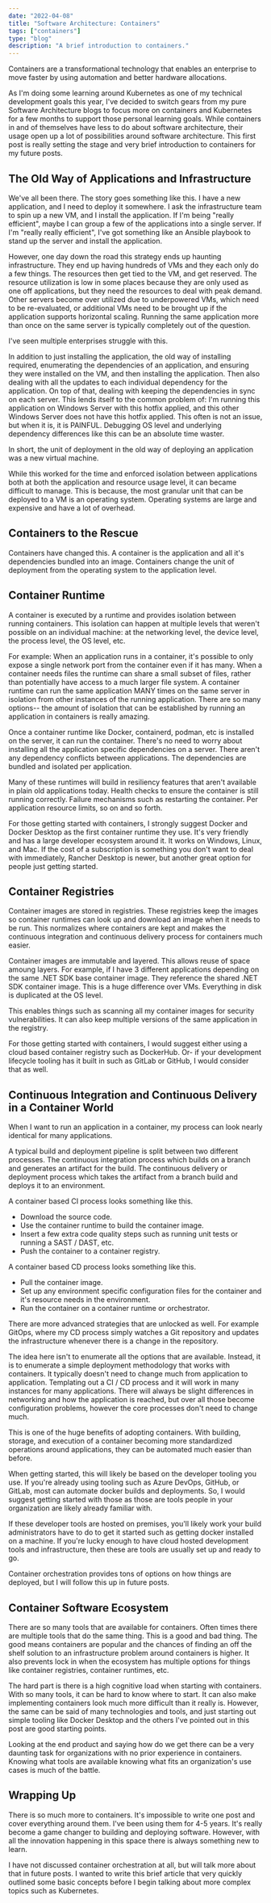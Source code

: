 ```yaml
---
date: "2022-04-08"
title: "Software Architecture: Containers"
tags: ["containers"]
type: "blog"
description: "A brief introduction to containers."
---
```


Containers are a transformational technology that enables an enterprise to move faster by using automation and better hardware allocations.

As I'm doing some learning around Kubernetes as one of my technical development goals this year, I've decided to switch gears from my pure Software Architecture blogs to focus more on containers and Kubernetes for a few months to support those personal learning goals.
While containers in and of themselves have less to do about software architecture, their usage open up a lot of possibilities around software architecture.
This first post is really setting the stage and very brief introduction to containers for my future posts. 

## The Old Way of Applications and Infrastructure

We've all been there.
The story goes something like this.
I have a new application, and I need to deploy it somewhere.
I ask the infrastructure team to spin up a new VM, and I install the application.
If I'm being "really efficient", maybe I can group a few of the applications into a single server.
If I'm "really really efficient", I've got something like an Ansible playbook to stand up the server and install the application.

However, one day down the road this strategy ends up haunting infrastructure.
They end up having hundreds of VMs and they each only do a few things.
The resources then get tied to the VM, and get reserved.
The resource utilization is low in some places because they are only used as one off applications, but they need the resources to deal with peak demand.
Other servers become over utilized due to underpowered VMs, which need to be re-evaluated, or additional VMs need to be brought up if the application supports horizontal scaling.
Running the same application more than once on the same server is typically completely out of the question.

I've seen multiple enterprises struggle with this.

In addition to just installing the application, the old way of installing required, enumerating the dependencies of an application, and ensuring they were installed on the VM, and then installing the application.
Then also dealing with all the updates to each individual dependency for the application.
On top of that, dealing with keeping the dependencies in sync on each server.
This lends itself to the common problem of: I'm running this application on Windows Server with this hotfix applied, and this other Windows Server does not have this hotfix applied.
This often is not an issue, but when it is, it is PAINFUL.
Debugging OS level and underlying dependency differences like this can be an absolute time waster.

In short, the unit of deployment in the old way of deploying an application was a new virtual machine.

While this worked for the time and enforced isolation between applications both at both the application and resource usage level, it can became difficult to manage.
This is because, the most granular unit that can be deployed to a VM is an operating system.
Operating systems are large and expensive and have a lot of overhead.

## Containers to the Rescue

Containers have changed this.
A container is the application and all it's dependencies bundled into an image.
Containers change the unit of deployment from the operating system to the application level.

## Container Runtime

A container is executed by a runtime and provides isolation between running containers.
This isolation can happen at multiple levels that weren't possible on an individual machine: at the networking level, the device level, the process level, the OS level, etc.

For example:
When an application runs in a container, it's possible to only expose a single network port from the container even if it has many.
When a container needs files the runtime can share a small subset of files, rather than potentially have access to a much larger file system.
A container runtime can run the same application MANY times on the same server in isolation from other instances of the running application.
There are so many options-- the amount of isolation that can be established by running an application in containers is really amazing. 

Once a container runtime like Docker, containerd, podman, etc is installed on the server, it can run the container.
There's no need to worry about installing all the application specific dependencies on a server.
There aren't any dependency conflicts between applications.
The dependencies are bundled and isolated per application. 

Many of these runtimes will build in resiliency features that aren't available in plain old applications today.
Health checks to ensure the container is still running correctly.
Failure mechanisms such as restarting the container.
Per application resource limits, so on and so forth.

For those getting started with containers, I strongly suggest Docker and Docker Desktop as the first container runtime they use.
It's very friendly and has a large developer ecosystem around it.
It works on Windows, Linux, and Mac.
If the cost of a subscription is something you don't want to deal with immediately, Rancher Desktop is newer, but another great option for people just getting started.

## Container Registries

Container images are stored in registries.
These registries keep the images so container runtimes can look up and download an image when it needs to be run.
This normalizes where containers are kept and makes the continuous integration and continuous delivery process for containers much easier.

Container images are immutable and layered.
This allows reuse of space amoung layers.
For example, if I have 3 different applications depending on the same .NET SDK base container image.
They reference the shared .NET SDK container image.
This is a huge difference over VMs.
Everything in disk is duplicated at the OS level.

This enables things such as scanning all my container images for security vulnerabilities.
It can also keep multiple versions of the same application in the registry.

For those getting started with containers, I would suggest either using a cloud based container registry such as DockerHub.
Or- if your development lifecycle tooling has it built in such as GitLab or GitHub, I would consider that as well.

## Continuous Integration and Continuous Delivery in a Container World

When I want to run an application in a container, my process can look nearly identical for many applications.

A typical build and deployment pipeline is split between two different processes.
The continuous integration process which builds on a branch and generates an artifact for the build.
The continuous delivery or deployment process which takes the artifact from a branch build and deploys it to an environment.

A container based CI process looks something like this.
* Download the source code.
* Use the container runtime to build the container image.
* Insert a few extra code quality steps such as running unit tests or running a SAST / DAST, etc.
* Push the container to a container registry.

A container based CD process looks something like this.
* Pull the container image.
* Set up any environment specific configuration files for the container and it's resource needs in the environment.
* Run the container on a container runtime or orchestrator.

There are more advanced strategies that are unlocked as well.
For example GitOps, where my CD process simply watches a Git repository and updates the infrastructure whenever there is a change in the repository.

The idea here isn't to enumerate all the options that are available.
Instead, it is to enumerate a simple deployment methodology that works with containers.
It typically doesn't need to change much from application to application.
Templating out a CI / CD process and it will work in many instances for many applications.
There will always be slight differences in networking and how the application is reached, but over all those become configuration problems, however the core processes don't need to change much.

This is one of the huge benefits of adopting containers.
With building, storage, and execution of a container becoming more standardized operations around applications, they can be automated much easier than before.

When getting started, this will likely be based on the developer tooling you use.
If you're already using tooling such as Azure DevOps, GitHub, or GitLab, most can automate docker builds and deployments.
So, I would suggest getting started with those as those are tools people in your organization are likely already familiar with.

If these developer tools are hosted on premises, you'll likely work your build administrators have to do to get it started such as getting docker installed on a machine.
If you're lucky enough to have cloud hosted development tools and infrastructure, then these are tools are usually set up and ready to go.

Container orchestration provides tons of options on how things are deployed, but I will follow this up in future posts.

## Container Software Ecosystem

There are so many tools that are available for containers.
Often times there are multiple tools that do the same thing.
This is a good and bad thing.
The good means containers are popular and the chances of finding an off the shelf solution to an infrastructure problem around containers is higher.
It also prevents lock in when the ecosystem has multiple options for things like container registries, container runtimes, etc.

The hard part is there is a high cognitive load when starting with containers.
With so many tools, it can be hard to know where to start.
It can also make implementing containers look much more difficult than it really is.
However, the same can be said of many technologies and tools, and just starting out simple tooling like Docker Desktop and the others I've pointed out in this post are good starting points.

Looking at the end product and saying how do we get there can be a very daunting task for organizations with no prior experience in containers.
Knowing what tools are available knowing what fits an organization's use cases is much of the battle.

## Wrapping Up

There is so much more to containers.
It's impossible to write one post and cover everything around them.
I've been using them for 4-5 years.
It's really become a game changer to building and deploying software.
However, with all the innovation happening in this space there is always something new to learn.

I have not discussed container orchestration at all, but will talk more about that in future posts.
I wanted to write this brief article that very quickly outlined some basic concepts before I begin talking about more complex topics such as Kubernetes. 

